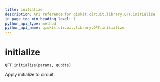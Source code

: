 ```yaml
---
title: initialize
description: API reference for qiskit.circuit.library.QFT.initialize
in_page_toc_min_heading_level: 1
python_api_type: method
python_api_name: qiskit.circuit.library.QFT.initialize
---
```


# initialize

<span id="qiskit.circuit.library.QFT.initialize" />

`QFT.initialize(params, qubits)`

Apply initialize to circuit.

